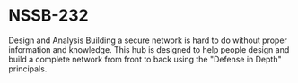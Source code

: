 # NSSB-232
Design and Analysis
Building a secure network is hard to do without proper information and knowledge.
This hub is designed to help people design and build a complete network from front to back using the "Defense in Depth" principals.
